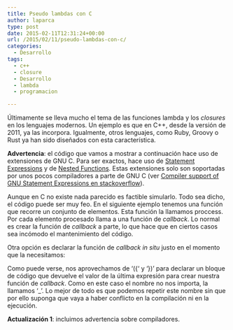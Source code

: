 ```yaml
---
title: Pseudo lambdas con C
author: laparca
type: post
date: 2015-02-11T12:31:24+00:00
url: /2015/02/11/pseudo-lambdas-con-c/
categories:
  - Desarrollo
tags:
  - c++
  - closure
  - Desarrollo
  - lambda
  - programacion

---
```

Últimamente se lleva mucho el tema de las funciones lambda y los _closures_ en los lenguajes modernos. Un ejemplo es que en C++, desde la versión de 2011, ya las incorpora. Igualmente, otros lenguajes, como Ruby, Groovy o Rust ya han sido diseñados con esta característica.

**Advertencia**: el código que vamos a mostrar a continuación hace uso de extensiones de GNU C. Para ser exactos, hace uso de <a title="Statement Expressions" href="https://gcc.gnu.org/onlinedocs/gcc/Statement-Exprs.html#Statement-Exprs" target="_blank">Statement Expressions</a> y de <a title="Nested Functions" href="https://gcc.gnu.org/onlinedocs/gcc/Nested-Functions.html#Nested-Functions" target="_blank">Nested Functions</a>. Estas extensiones solo son soportadas por unos pocos compiladores a parte de GNU C (ver <a title="Compiler support of GNU Statement Expression" href="http://stackoverflow.com/questions/6440021/compiler-support-of-gnu-statement-expression" target="_blank">Compiler support of GNU Statement Expressions en stackoverflow</a>).

Aunque en C no existe nada parecido es factible simularlo. Todo sea dicho, el código puede ser muy feo. En el siguiente ejemplo tenemos una función que recorre un conjunto de elementos. Esta función la llamamos proccess. Por cada elemento procesado llama a una función de _callback_. Lo normal es crear la función de _callback_ a parte, lo que hace que en ciertos casos sea incómodo el mantenimiento del código.

Otra opción es declarar la función de _callback_ _in situ_ justo en el momento que la necesitamos:

Como puede verse, nos aprovechamos de &#8216;({&#8216; y &#8216;})&#8217; para declarar un bloque de código que devuelve el valor de la última expresión para crear nuestra función de _callback_. Como en este caso el nombre no nos importa, la llamamos &#8216;_&#8217;. Lo mejor de todo es que podemos repetir este nombre sin que por ello suponga que vaya a haber conflicto en la compilación ni en la ejecución.

**Actualización 1**: incluimos advertencia sobre compiladores.